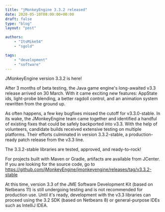 ```yaml
---
title: "jMonkeyEngine 3.3.2 released"
date: 2020-05-10T08:00:00+00:00
draft: false
type: "blog"
layout: "post"

authors:
    - "ItsMike54"
    - "sgold"

tags:
    - "development"
    - "software"
---
```


JMonkeyEngine version 3.3.2 is here!

After 3 months of beta testing, the Java game engine's long-awaited v3.3 release arrived on 30 March. With it came exciting new features:  AppState ids, light-probe blending, a better ragdoll control, and an animation system rewritten from the ground up.

As often happens, a few key bugfixes missed the cutoff for v3.3.0-stable. In its wake, the JMonkeyEngine team came together and identified a handful of existing fixes that could be safely backported into v3.3.  With the help of volunteers, candidate builds received extensive testing on multiple platforms.  Their efforts culminated in version 3.3.2-stable, a production-ready patch release from the v3.3 line.
 
The 3.3.2-stable libraries are tested, approved, and ready-to-rock!

For projects built with Maven or Gradle, artifacts are available from JCenter.  If you are looking for the source code, go to https://github.com/jMonkeyEngine/jmonkeyengine/releases/tag/v3.3.2-stable

At this time, version 3.3 of the JME Software Development Kit (based on Netbeans 11) is still undergoing testing and is not recommended for production use.  Until it's ready, development with the v3.3 libraries can proceed using the 3.2 SDK (based on Netbeans 8) or general-purpose IDEs such as IntelliJ IDEA.


